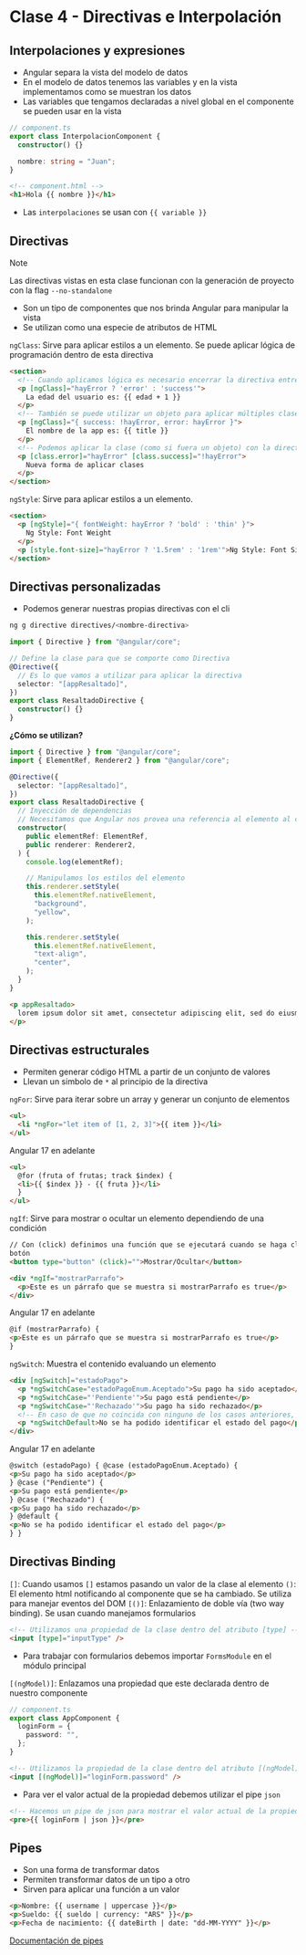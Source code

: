 # Clase 4 - Directivas e Interpolación

## Interpolaciones y expresiones

- Angular separa la vista del modelo de datos
- En el modelo de datos tenemos las variables y en la vista implementamos como se muestran los datos
- Las variables que tengamos declaradas a nivel global en el componente se pueden usar en la vista

```ts
// component.ts
export class InterpolacionComponent {
  constructor() {}

  nombre: string = "Juan";
}
```

```html
<!-- component.html -->
<h1>Hola {{ nombre }}</h1>
```

- Las `interpolaciones` se usan con `{{ variable }}`

## Directivas

> [!NOTE]
> Las directivas vistas en esta clase funcionan con la generación de proyecto con la flag `--no-standalone`

- Son un tipo de componentes que nos brinda Angular para manipular la vista
- Se utilizan como una especie de atributos de HTML

`ngClass`: Sirve para aplicar estilos a un elemento. Se puede aplicar lógica de programación dentro de esta directiva

```html
<section>
  <!-- Cuando aplicamos lógica es necesario encerrar la directiva entre corchetes -->
  <p [ngClass]="hayError ? 'error' : 'success'">
    La edad del usuario es: {{ edad + 1 }}
  </p>
  <!-- También se puede utilizar un objeto para aplicar múltiples clases con sus validaciones -->
  <p [ngClass]="{ success: !hayError, error: hayError }">
    El nombre de la app es: {{ title }}
  </p>
  <!-- Podemos aplicar la clase (como si fuera un objeto) con la directiva class -->
  <p [class.error]="hayError" [class.success]="!hayError">
    Nueva forma de aplicar clases
  </p>
</section>
```

`ngStyle`: Sirve para aplicar estilos a un elemento.

```html
<section>
  <p [ngStyle]="{ fontWeight: hayError ? 'bold' : 'thin' }">
    Ng Style: Font Weight
  </p>
  <p [style.font-size]="hayError ? '1.5rem' : '1rem'">Ng Style: Font Size</p>
</section>
```

## Directivas personalizadas

- Podemos generar nuestras propias directivas con el cli

```bash
ng g directive directives/<nombre-directiva>
```

```ts
import { Directive } from "@angular/core";

// Define la clase para que se comporte como Directiva
@Directive({
  // Es lo que vamos a utilizar para aplicar la directiva
  selector: "[appResaltado]",
})
export class ResaltadoDirective {
  constructor() {}
}
```

**¿Cómo se utilizan?**

```ts
import { Directive } from "@angular/core";
import { ElementRef, Renderer2 } from "@angular/core";

@Directive({
  selector: "[appResaltado]",
})
export class ResaltadoDirective {
  // Inyección de dependencias
  // Necesitamos que Angular nos provea una referencia al elemento al cual aplicamos esta directiva
  constructor(
    public elementRef: ElementRef,
    public renderer: Renderer2,
  ) {
    console.log(elementRef);

    // Manipulamos los estilos del elemento
    this.renderer.setStyle(
      this.elementRef.nativeElement,
      "background",
      "yellow",
    );

    this.renderer.setStyle(
      this.elementRef.nativeElement,
      "text-align",
      "center",
    );
  }
}
```

```html
<p appResaltado>
  lorem ipsum dolor sit amet, consectetur adipiscing elit, sed do eiusmod tempor
</p>
```

## Directivas estructurales

- Permiten generar código HTML a partir de un conjunto de valores
- Llevan un simbolo de `*` al principio de la directiva

`ngFor`: Sirve para iterar sobre un array y generar un conjunto de elementos

```html
<ul>
  <li *ngFor="let item of [1, 2, 3]">{{ item }}</li>
</ul>
```

Angular 17 en adelante

```html
<ul>
  @for (fruta of frutas; track $index) {
  <li>{{ $index }} - {{ fruta }}</li>
  }
</ul>
```

`ngIf`: Sirve para mostrar o ocultar un elemento dependiendo de una condición

```html
// Con (click) definimos una función que se ejecutará cuando se haga click en el
botón
<button type="button" (click)="">Mostrar/Ocultar</button>

<div *ngIf="mostrarParrafo">
  <p>Este es un párrafo que se muestra si mostrarParrafo es true</p>
</div>
```

Angular 17 en adelante

```html
@if (mostrarParrafo) {
<p>Este es un párrafo que se muestra si mostrarParrafo es true</p>
}
```

`ngSwitch`: Muestra el contenido evaluando un elemento

```html
<div [ngSwitch]="estadoPago">
  <p *ngSwitchCase="estadoPagoEnum.Aceptado">Su pago ha sido aceptado</p>
  <p *ngSwitchCase="'Pendiente'">Su pago está pendiente</p>
  <p *ngSwitchCase="'Rechazado'">Su pago ha sido rechazado</p>
  <!-- En caso de que no coincida con ninguno de los casos anteriores, se ejecutara este caso -->
  <p *ngSwitchDefault>No se ha podido identificar el estado del pago</p>
</div>
```

Angular 17 en adelante

```html
@switch (estadoPago) { @case (estadoPagoEnum.Aceptado) {
<p>Su pago ha sido aceptado</p>
} @case ("Pendiente") {
<p>Su pago está pendiente</p>
} @case ("Rechazado") {
<p>Su pago ha sido rechazado</p>
} @default {
<p>No se ha podido identificar el estado del pago</p>
} }
```

## Directivas Binding

`[]`: Cuando usamos `[]` estamos pasando un valor de la clase al elemento
`()`: El elemento html notificando al componente que se ha cambiado. Se utiliza para manejar eventos del DOM
`[()]`: Enlazamiento de doble vía (two way binding). Se usan cuando manejamos formularios

```html
<!-- Utilizamos una propiedad de la clase dentro del atributo [type] -->
<input [type]="inputType" />
```

- Para trabajar con formularios debemos importar `FormsModule` en el módulo principal

`[(ngModel)]`: Enlazamos una propiedad que este declarada dentro de nuestro componente

```ts
// component.ts
export class AppComponent {
  loginForm = {
    password: "",
  };
}
```

```html
<!-- Utilizamos la propiedad de la clase dentro del atributo [(ngModel)] -->
<input [(ngModel)]="loginForm.password" />
```

- Para ver el valor actual de la propiedad debemos utilizar el pipe `json`

```html
<!-- Hacemos un pipe de json para mostrar el valor actual de la propiedad -->
<pre>{{ loginForm | json }}</pre>
```

## Pipes

- Son una forma de transformar datos
- Permiten transformar datos de un tipo a otro
- Sirven para aplicar una función a un valor

```html
<p>Nombre: {{ username | uppercase }}</p>
<p>Sueldo: {{ sueldo | currency: "ARS" }}</p>
<p>Fecha de nacimiento: {{ dateBirth | date: "dd-MM-YYYY" }}</p>
```

[Documentación de pipes](https://angular.dev/guide/pipes)
